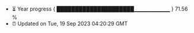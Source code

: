 - ⏳ Year progress { █████████████████████▁▁▁▁▁▁▁▁▁ } 71.56 %
- ⏰ Updated on Tue, 19 Sep 2023 04:20:29 GMT

